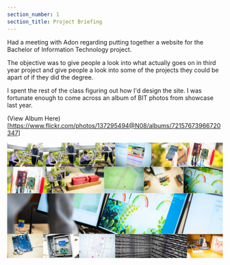 ```yaml
---
section_number: 1
section_title: Project Briefing
---
```


Had a meeting with Adon regarding putting together a website for the Bachelor of Information Technology project.

The objective was to give people a look into what actually goes on in third year project and give people a look into some of the projects they could be apart of if they did the degree. 

I spent the rest of the class figuring out how I'd design the site. I was fortunate enough to come across an album of BIT photos from showcase last year.

(View Album Here)[https://www.flickr.com/photos/137295494@N08/albums/72157673966720347]

![Showcase](showcase.PNG)